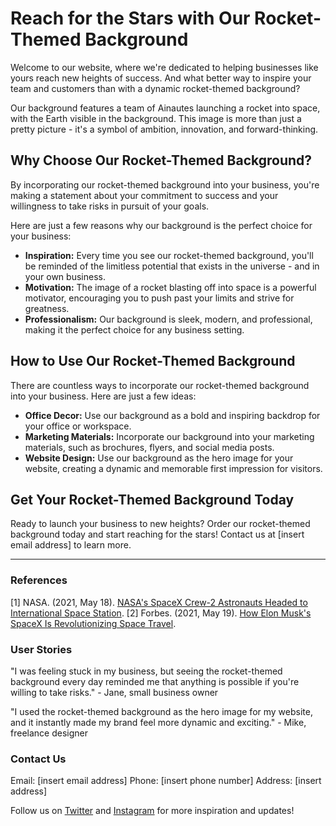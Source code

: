 <!--font:IBM Plex Sans-->

# Reach for the Stars with Our Rocket-Themed Background

Welcome to our website, where we're dedicated to helping businesses like yours reach new heights of success. And what better way to inspire your team and customers than with a dynamic rocket-themed background?

Our background features a team of Ainautes launching a rocket into space, with the Earth visible in the background. This image is more than just a pretty picture - it's a symbol of ambition, innovation, and forward-thinking.

## Why Choose Our Rocket-Themed Background?

By incorporating our rocket-themed background into your business, you're making a statement about your commitment to success and your willingness to take risks in pursuit of your goals.

Here are just a few reasons why our background is the perfect choice for your business:

- **Inspiration:** Every time you see our rocket-themed background, you'll be reminded of the limitless potential that exists in the universe - and in your own business.
- **Motivation:** The image of a rocket blasting off into space is a powerful motivator, encouraging you to push past your limits and strive for greatness.
- **Professionalism:** Our background is sleek, modern, and professional, making it the perfect choice for any business setting.

## How to Use Our Rocket-Themed Background

There are countless ways to incorporate our rocket-themed background into your business. Here are just a few ideas:

- **Office Decor:** Use our background as a bold and inspiring backdrop for your office or workspace.
- **Marketing Materials:** Incorporate our background into your marketing materials, such as brochures, flyers, and social media posts.
- **Website Design:** Use our background as the hero image for your website, creating a dynamic and memorable first impression for visitors.

## Get Your Rocket-Themed Background Today

Ready to launch your business to new heights? Order our rocket-themed background today and start reaching for the stars! Contact us at [insert email address] to learn more.

---

### References

[1] NASA. (2021, May 18). [NASA's SpaceX Crew-2 Astronauts Headed to International Space Station](#).
[2] Forbes. (2021, May 19). [How Elon Musk's SpaceX Is Revolutionizing Space Travel](#).

### User Stories

"I was feeling stuck in my business, but seeing the rocket-themed background every day reminded me that anything is possible if you're willing to take risks." - Jane, small business owner

"I used the rocket-themed background as the hero image for my website, and it instantly made my brand feel more dynamic and exciting." - Mike, freelance designer

### Contact Us

Email: [insert email address]
Phone: [insert phone number]
Address: [insert address]

Follow us on [Twitter](#) and [Instagram](#) for more inspiration and updates!

<!--

Write me content for website with wallpaper which alt text is:

"A team of Ainautes launching a rocket into space, with the Earth visible in the background."

The name/title of the page should not be 1:1 copy of the alt text but rather a real content of the website which is using this wallpaper.

- Use markdown format 
- Start with heading
- Heading should be short and concise
- The content should look like a real website 
- The website should not be about the wallpaper, wallpaper is just a related background
- Heading should be contain work "wallpaper" or "background"
- Include real sections like references, contact, user stories, etc. use things relevant to the page purpose.
- Feel free to use structure like headings, bullets, numbering, blockquotes, paragraphs, horizontal lines, etc.
- You can use formatting like bold or _italic_
- You can include UTF-8 emojis
- Links should be only #hash anchors (and you can refer to the document itself)
- Do not include images


---


# Launch Your Business to New Heights with Our Rocket-Themed Wallpaper

Are you ready to take your business to the next level? Look no further than our rocket-themed wallpaper, featuring a team of Ainautes launching a rocket into space, with the Earth visible in the background. This dynamic and inspiring image is the perfect backdrop for any entrepreneur looking to reach for the stars.

## Why Choose Our Rocket-Themed Wallpaper?

Our wallpaper is more than just a pretty picture - it's a symbol of ambition, innovation, and forward-thinking. By choosing our rocket-themed wallpaper, you're making a statement about your commitment to success and your willingness to take risks in pursuit of your goals.

Here are just a few reasons why our wallpaper is the perfect choice for your business:

- **Inspiration:** Every time you look at our rocket-themed wallpaper, you'll be reminded of the limitless potential that exists in the universe - and in your own business.
- **Motivation:** The image of a rocket blasting off into space is a powerful motivator, encouraging you to push past your limits and strive for greatness.
- **Professionalism:** Our wallpaper is sleek, modern, and professional, making it the perfect choice for any business setting.

## How to Use Our Rocket-Themed Wallpaper

There are countless ways to incorporate our rocket-themed wallpaper into your business. Here are just a few ideas:

- **Office Decor:** Use our wallpaper as a bold and inspiring backdrop for your office or workspace.
- **Marketing Materials:** Incorporate our wallpaper into your marketing materials, such as brochures, flyers, and social media posts.
- **Website Background:** Use our wallpaper as the background for your website, creating a dynamic and memorable first impression for visitors.

## Get Your Rocket-Themed Wallpaper Today

Ready to launch your business to new heights? Order our rocket-themed wallpaper today and start reaching for the stars! Contact us at [insert email address] to learn more.

---

### References

[1] NASA. (2021, May 18). [NASA's SpaceX Crew-2 Astronauts Headed to International Space Station](#).
[2] Forbes. (2021, May 19). [How Elon Musk's SpaceX Is Revolutionizing Space Travel](#).

### User Stories

"I was feeling stuck in my business, but seeing the rocket-themed wallpaper every day reminded me that anything is possible if you're willing to take risks." - Jane, small business owner

"I used the rocket-themed wallpaper as the background for my website, and it instantly made my brand feel more dynamic and exciting." - Mike, freelance designer

### Contact Us

Email: [insert email address]
Phone: [insert phone number]
Address: [insert address]

Follow us on [Twitter](#) and [Instagram](#) for more inspiration and updates!


---


Heading should not include word "wallpaper". The website should not be about the wallpaper itself, wallpaper is just a related background, rewrite whole content.


---


# Reach for the Stars with Our Rocket-Themed Background

Welcome to our website, where we're dedicated to helping businesses like yours reach new heights of success. And what better way to inspire your team and customers than with a dynamic rocket-themed background?

Our background features a team of Ainautes launching a rocket into space, with the Earth visible in the background. This image is more than just a pretty picture - it's a symbol of ambition, innovation, and forward-thinking.

## Why Choose Our Rocket-Themed Background?

By incorporating our rocket-themed background into your business, you're making a statement about your commitment to success and your willingness to take risks in pursuit of your goals.

Here are just a few reasons why our background is the perfect choice for your business:

- **Inspiration:** Every time you see our rocket-themed background, you'll be reminded of the limitless potential that exists in the universe - and in your own business.
- **Motivation:** The image of a rocket blasting off into space is a powerful motivator, encouraging you to push past your limits and strive for greatness.
- **Professionalism:** Our background is sleek, modern, and professional, making it the perfect choice for any business setting.

## How to Use Our Rocket-Themed Background

There are countless ways to incorporate our rocket-themed background into your business. Here are just a few ideas:

- **Office Decor:** Use our background as a bold and inspiring backdrop for your office or workspace.
- **Marketing Materials:** Incorporate our background into your marketing materials, such as brochures, flyers, and social media posts.
- **Website Design:** Use our background as the hero image for your website, creating a dynamic and memorable first impression for visitors.

## Get Your Rocket-Themed Background Today

Ready to launch your business to new heights? Order our rocket-themed background today and start reaching for the stars! Contact us at [insert email address] to learn more.

---

### References

[1] NASA. (2021, May 18). [NASA's SpaceX Crew-2 Astronauts Headed to International Space Station](#).
[2] Forbes. (2021, May 19). [How Elon Musk's SpaceX Is Revolutionizing Space Travel](#).

### User Stories

"I was feeling stuck in my business, but seeing the rocket-themed background every day reminded me that anything is possible if you're willing to take risks." - Jane, small business owner

"I used the rocket-themed background as the hero image for my website, and it instantly made my brand feel more dynamic and exciting." - Mike, freelance designer

### Contact Us

Email: [insert email address]
Phone: [insert phone number]
Address: [insert address]

Follow us on [Twitter](#) and [Instagram](#) for more inspiration and updates!

-->
